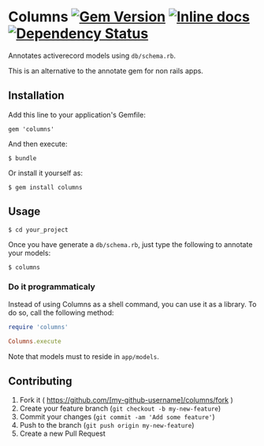 # Columns [![Gem Version](https://badge.fury.io/rb/columns.svg)](http://badge.fury.io/rb/columns) [![Inline docs](http://inch-ci.org/github/tigerlily/columns.png?branch=master)](http://inch-ci.org/github/tigerlily/columns) [![Dependency Status](https://gemnasium.com/tigerlily/columns.svg)](https://gemnasium.com/tigerlily/columns)

Annotates activerecord models using `db/schema.rb`.

This is an alternative to the annotate gem for non rails apps.

## Installation

Add this line to your application's Gemfile:

    gem 'columns'

And then execute:

    $ bundle

Or install it yourself as:

    $ gem install columns

## Usage

    $ cd your_project

Once you have generate a `db/schema.rb`, just type the following to
annotate your models:

    $ columns

### Do it programmaticaly

Instead of using Columns as a shell command, you can use it as a
library. To do so, call the following method:

``` ruby
require 'columns'

Columns.execute
```

Note that models must to reside in `app/models`.

## Contributing

1. Fork it ( https://github.com/[my-github-username]/columns/fork )
2. Create your feature branch (`git checkout -b my-new-feature`)
3. Commit your changes (`git commit -am 'Add some feature'`)
4. Push to the branch (`git push origin my-new-feature`)
5. Create a new Pull Request
